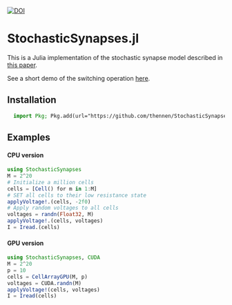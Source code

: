 [![DOI](https://zenodo.org/badge/438966323.svg)](https://zenodo.org/badge/latestdoi/438966323)

# StochasticSynapses.jl

This is a Julia implementation of the stochastic synapse model described in [this paper](https://journal.frontiersin.org/article/10.3389/fnins.2022.941753/full).

See a short demo of the switching operation [here](https://www.youtube.com/watch?v=Kk3HzDUP1Vg).

## Installation

```julia
  import Pkg; Pkg.add(url="https://github.com/thennen/StochasticSynapses.jl")
```

## Examples

#### CPU version

```julia
using StochasticSynapses
M = 2^20
# Initialize a million cells
cells = [Cell() for m in 1:M]
# SET all cells to their low resistance state
applyVoltage!.(cells, -2f0)
# Apply random voltages to all cells
voltages = randn(Float32, M)
applyVoltage!.(cells, voltages)
I = Iread.(cells)
```

#### GPU version

```julia
using StochasticSynapses, CUDA
M = 2^20
p = 10
cells = CellArrayGPU(M, p)
voltages = CUDA.randn(M)
applyVoltage!(cells, voltages)
I = Iread(cells)
```
